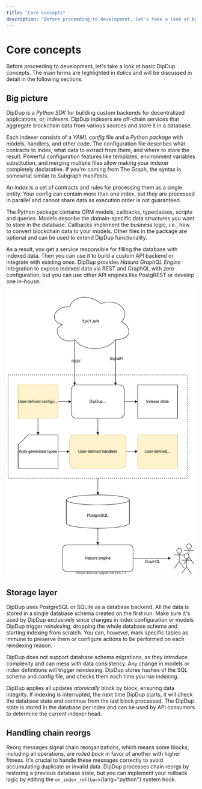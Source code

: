 ```yaml
---
title: "Core concepts"
description: "Before proceeding to development, let's take a look at basic DipDup concepts."
---
```


# Core concepts

Before proceeding to development, let's take a look at basic DipDup concepts. The main terms are highlighted in _italics_ and will be discussed in detail in the following sections.

## Big picture

DipDup is a _Python SDK_ for building custom backends for decentralized applications, or, _indexers_. DipDup indexers are off-chain services that aggregate blockchain data from various sources and store it in a database.

Each indexer consists of a _YAML config_ file and a _Python package_ with models, handlers, and other code. The configuration file describes what contracts to index, what data to extract from them, and where to store the result. Powerful configuration features like templates, environment variables substitution, and merging multiple files allow making your indexer completely declarative. If you're coming from The Graph, the syntax is somewhat similar to Subgraph manifests.

An _index_ is a set of contracts and rules for processing them as a single entity. Your config can contain more than one index, but they are processed in parallel and cannot share data as execution order is not guaranteed.

The Python package contains ORM models, callbacks, typeclasses, scripts and queries. Models describe the domain-specific data structures you want to store in the database. Callbacks implement the business logic, i.e., how to convert blockchain data to your models. Other files in the package are optional and can be used to extend DipDup functionality.

As a result, you get a service responsible for filling the database with indexed data. Then you can use it to build a custom API backend or integrate with existing ones. DipDup provides _Hasura GraphQL Engine_ integration to expose indexed data via REST and GraphQL with zero configuration, but you can use other API engines like PostgREST or develop one in-house.

<!-- TODO: SVG include doesn't work -->

![Generic DipDup setup and data flow](../assets/dipdup.svg)

## Storage layer

DipDup uses PostgreSQL or SQLite as a database backend. All the data is stored in a single database schema created on the first run. Make sure it's used by DipDup exclusively since changes in index configuration or models DipDup trigger _reindexing_, dropping the whole database schema and starting indexing from scratch. You can, however, mark specific tables as immune to preserve them or configure actions to be performed on each reindexing reason.

DipDup does not support database schema migrations, as they introduce complexity and can mess with data consistency. Any change in models or index definitions will trigger reindexing. DipDup stores hashes of the SQL schema and config file, and checks them each time you run indexing.

DipDup applies all updates _atomically_ block by block, ensuring data integrity. If indexing is interrupted, the next time DipDup starts, it will check the database state and continue from the last block processed. The DipDup state is stored in the database per index and can be used by API consumers to determine the current indexer head.

## Handling chain reorgs

Reorg messages signal chain reorganizations, which means some blocks, including all operations, are _rolled back_ in favor of another with higher fitness. It's crucial to handle these messages correctly to avoid accumulating duplicate or invalid data. DipDup processes chain reorgs by restoring a previous database state, but you can implement your rollback logic by editing the `on_index_rollback`{lang="python"} system hook.

<!--

FIXME: Tezos stuff

DipDup works with operation groups (explicit operation and all internal ones, a single contract call) and _Big\_map_ updates (lazy hash map structures, [read more](https://tezostaquito.io/docs/maps_bigmaps/)) — until fully-fledged protocol-level events are not implemented in Tezos.

DipDup is tightly coupled with [TzKT API](http://api.tzkt.io/) but can generally use any data provider which implements a particular feature set. TzKT provides REST endpoints and Websocket subscriptions with flexible filters enabling selective indexing and returns "humanified" contract data, which means you don't have to handle raw Michelson expressions.

-->
